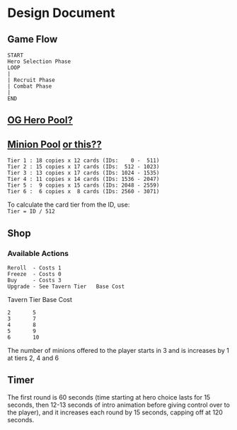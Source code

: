 # Design Document

## Game Flow
```
START
Hero Selection Phase
LOOP
|
| Recruit Phase
| Combat Phase
|
END
```

## [OG Hero Pool?](https://www.vg247.com/2019/11/11/hearthstone-battlegrounds-heroes-best-tier-list/)

## [Minion Pool](https://www.hearthstonetopdecks.com/guides/hearthstone-battlegrounds-minions-guide/) [or this??](https://www.pcgamesn.com/hearthstone/battlegrounds-cards-list)
```
Tier 1 : 18 copies x 12 cards (IDs:    0 -  511)
Tier 2 : 15 copies x 17 cards (IDs:  512 - 1023)
Tier 3 : 13 copies x 17 cards (IDs: 1024 - 1535)
Tier 4 : 11 copies x 14 cards (IDs: 1536 - 2047)
Tier 5 :  9 copies x 15 cards (IDs: 2048 - 2559)
Tier 6 :  6 copies x  8 cards (IDs: 2560 - 3071)
```
To calculate the card tier from the ID, use:  
`Tier = ID / 512`

## Shop
### Available Actions
```
Reroll  - Costs 1
Freeze  - Costs 0
Buy     - Costs 3
Upgrade - See Tavern Tier	Base Cost 
```

Tavern Tier	Base Cost 
```
2		5 
3		7 
4		8 
5		9 
6		10
```

The number of minions offered to the player starts in 3 and is increases by 1 at tiers 2, 4 and 6

## Timer 

The first round is 60 seconds (time starting at hero choice lasts for 15 seconds, then 12-13 seconds of intro animation before giving control over to the player), and it increases each round by 15 seconds, capping off at 120 seconds.
